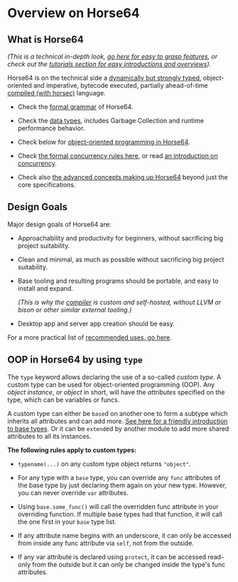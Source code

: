 
<!-- For license of this file, see LICENSE.md in the base dir. -->

Overview on Horse64
===================


What is Horse64
---------------

*(This is a technical in-depth look,
[go here for easy to grasp features](/docs/Features.md),
or check out the [tutorials section for easy introductions
and overviews](/docs/Tutorials/Start)).*

Horse64 is on the technical side a [dynamically but
strongly typed](
https://medium.com/android-news/magic-lies-here-statically-typed-vs-dynamically-typed-languages-d151c7f95e2b), object-oriented and imperative, bytecode executed,
partially ahead-of-time
[compiled (with horsec)](/docs/Resources#horsec) language.

- Check the [formal grammar](/docs/Language%20Specs/Grammar.md)
  of Horse64.

- Check the [data types](/docs/Language%20Specs/Data%20Types.md),
  includes Garbage Collection and runtime performance behavior.

- Check below for [object-oriented programming in
  Horse64](#oop-in-horse64-by-using-type).

- Check [the formal concurrency rules here](
  /docs/Language%20Specs/Concurrency%20Model.md),
  or read [an introduction on concurrency](/docs/Concurrency.md).

- Check also [the advanced concepts making up Horse64](
  /docs/Tutorials/Start#advanced-concepts) beyond just the
  core specifications.


Design Goals
------------

Major design goals of Horse64 are:

- Approachability and productivity for beginners,
  without sacrificing big project suitability.

- Clean and minimal, as much as possible
  without sacrificing big project suitability.

- Base tooling and resulting programs should be portable,
  and easy to install and expand.

  *(This is why the [compiler](/docs/Resources.md#horsec) is
  custom and self-hosted, without LLVM or bison or other similar
  external tooling.)*

- Desktop app and server app creation should be easy.

For a more practical list of [recommended uses, go here](
/docs/Features#when-to-use-horse64).


OOP in Horse64 by using `type`
------------------------------

The `type` keyword allows declaring the use of a so-called *custom
type*. A custom type can be used for object-oriented programming
(OOP).
Any *object instance*, or *object* in short, will have the
*attributes* specified on the type, which can be variables or funcs.

A custom type can either be `base`d on another one to form
a subtype which inherits all attributes and can add more.
[See here for a friendly introduction to base types](
/docs/OOP.md#base-types). Or it can be `extend`ed by
another module to add more shared attributes to all
its instances.

**The following rules apply to custom types:**

- `typename(...)` on any custom type object returns
  `"object"`.

- For any type with a `base` type, you can override any
  `func` attributes of the base type by just declaring
  them again on your new type. However, you can never
  override `var` attributes.

- Using `base.some_func()` will call the overridden
  func attribute in your overriding function. If multiple
  base types had that function, it will call the one
  first in your `base` type list.

- If any attribute name begins with an underscore,
  it can only be accessed from inside any func attribute
  via `self`, not from the outside.

- If any var attribute is declared using `protect`,
  it can be accessed read-only from the outside but
  it can only be changed inside the type's func attributes.

